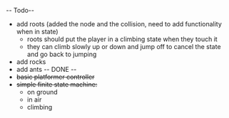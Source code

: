 -- Todo--
- add roots (added the node and the collision, need to add functionality when in state) 
	- roots should put the player in a climbing state when they touch it
	- they can climb slowly up or down and jump off to cancel the state and go back to jumping
- add rocks
- add ants
-- DONE --
- ~~basic platformer controller~~
- ~~simple finite state machine:~~
	- on ground
	- in air
	- climbing
